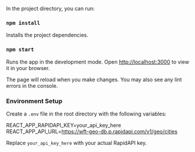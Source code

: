 In the project directory, you can run:

### `npm install`

Installs the project dependencies.

### `npm start`

Runs the app in the development mode.
Open [http://localhost:3000](http://localhost:3000) to view it in your browser.

The page will reload when you make changes.
You may also see any lint errors in the console.

### Environment Setup

Create a `.env` file in the root directory with the following variables:


REACT_APP_RAPIDAPI_KEY=your_api_key_here
REACT_APP_API_URL=https://wft-geo-db.p.rapidapi.com/v1/geo/cities


Replace `your_api_key_here` with your actual RapidAPI key.